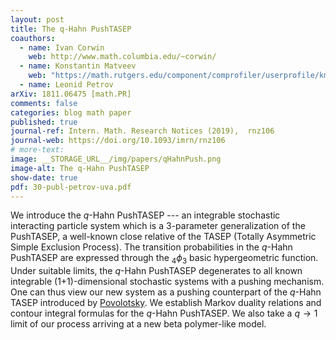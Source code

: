 ```yaml
---
layout: post
title: The q-Hahn PushTASEP
coauthors: 
  - name: Ivan Corwin
    web: http://www.math.columbia.edu/~corwin/
  - name: Konstantin Matveev
    web: "https://math.rutgers.edu/component/comprofiler/userprofile/km1346"
  - name: Leonid Petrov
arXiv: 1811.06475 [math.PR]
comments: false
categories: blog math paper
published: true
journal-ref: Intern. Math. Research Notices (2019),  rnz106
journal-web: https://doi.org/10.1093/imrn/rnz106
# more-text:
image: __STORAGE_URL__/img/papers/qHahnPush.png
image-alt: The q-Hahn PushTASEP
show-date: true
pdf: 30-publ-petrov-uva.pdf
---
```


We introduce the $q$-Hahn PushTASEP --- an integrable stochastic interacting particle system which is a 3-parameter generalization of the PushTASEP, a well-known close relative of the TASEP (Totally Asymmetric Simple Exclusion Process). The transition probabilities in the $q$-Hahn PushTASEP are expressed through the $_4\phi_3$ basic hypergeometric function. Under suitable limits, the $q$-Hahn PushTASEP degenerates to all known integrable (1+1)-dimensional stochastic systems with a pushing mechanism. One can thus view our new system as a pushing counterpart of the $q$-Hahn TASEP introduced by [Povolotsky](https://arxiv.org/abs/1308.3250). We establish Markov duality relations and contour integral formulas for the $q$-Hahn PushTASEP. We also take a $q\to1$ limit of our process arriving at a new beta polymer-like model.
